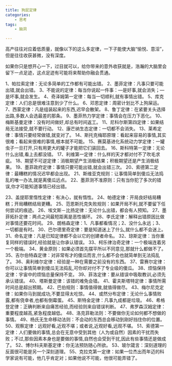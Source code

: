 ```yaml
---
title: 狗屁定律
categories:
    - 思考
tags:
    - 脑洞

---
```

高产往往对应着低质量，就像以下的这么多定律，一下子能使大脑“愉悦、意淫”，但是往往收获甚微，没有深度。

如果你只是想开心一下，过目就可以，给你带来的意外收获就是，浩瀚的大脑里会留下一点足迹，这点足迹有可能将来帮助你融会贯通。

1、帕拉索定律：无论多简单的工作都有可能出错。
2、墨菲定律：凡事只要可能出错,就会出错。
3、不能说的定律：每当你说起一件事：—是好事,就会消失；—是坏事,就会发生。
4、奇泽姆第一定律：每当一切顺利,就有事情出错。
5、库克定律：人们总是很难注意到少了什么。
6、邓恩定律：周密计划比不上狗屎运。
7、西蒙定律：凡是组装起来的东西,迟早会散架。
8、鲁丁定律：在紧要关头选择出路,多数人会选最差的那条。
9、墨菲热力学定律：事情会在压力下恶化。
10、梅斯基曼定律：没有时间做好,却总有时间返工。
11、尼科尔斯第四定律：如果结局无法接受,就不要行动。
12、康芒纳生态定律：一切都不会消失。
13、莱希定律：事情只要经常做错,就变对了。
14、斯托克梅耶原理：看起来容易的事情,其实很难；看起来很难的事情,根本就不可能。
15、赛莫基进化系统动力学定律：一罐虫子一旦打开,只有用更大的罐子才能把它们装回去。
16、斯科特第一定律：无论什么出错,看上去都没错。
17、利维第一定律：什么样的天才都对付不了吹毛求疵。
18、期望不可逆定律：消极期望产生消极结果；积极期望还是产生消极结果。
19、墨菲政府定律：事情只要可能出错,就会出错三次。
20、索德第二定律：最糟糕的情况迟早都会出现。
21、斯维亚克规则：让事情简单到傻瓜无法捣乱的唯一办法,就是离傻瓜远点。
22、墨菲测不准原则：只有当你犯了多次的错误,你才可能知道事情已经出错。

23、盖提耶里惰性定律：有决心，就有惰性。 
24、帕德定律：开局良好结局糟糕；开局糟糕结局更糟。
25、范恩斯托克失败规则：如果开局不利,就不要留下任何尝试的痕迹。
26、埃文斯－比扬定律：无论什么出错，都会有人预知。
27、墨菲拓扑定律：两点之间最短距离是恶性循环。
28、李氏定律：解释出错原因比做对事情还要花时间。
29、朗格森定律：1、凡事都看情况；2、没什么永远；3、一切都是有时。
30、巴尔德里奇定律：要是知道迷上了什么,就什么都不会迷上。
 31、命名定律：凡是已知定律都不会以它的创建者命名。
32、琼斯定律：当你重复同样的错误时,经验就是让你承认错误。
33、柯乐律治奇定律：一个极端连着另一个极端。
34、黄金原则：如果必须首先摆平所以不同意见,那就什么都做不了。
35、吉尔伯特森定律：对非常有才的傻瓜而言,什么都不会也就简单到无法捣乱了。
36、奥利维尔定律：经验是一种在需要之前没有的东西。
37、雷赛尔定律：你可以让事情简单到傻瓜无法捣乱,可你却对付不了专业级的傻瓜。
38、烦恼保持定律：宇宙中的烦恼总量保持不变。
39、菲洛定律：要从错误中吸取教训,必须先承认错误。
40、塔斯曼定律：该错的难免会错。
41、霍夫斯塔特定律：事情所需时间总是超出预期。
42、巴伯规则：事情值得做,就值得做尽。
43、梅尔尼克定律：如果你马到就成功,不要显得太吃惊。
44、或然分布定律：无论什么事情败露,都有侥幸者,也都有倒霉蛋。
45、斯特金定律：凡事九成都是垃圾。
46、希格登定律：正确判断来自痛苦经验,而经验则来自错误判断。
47、弗罗森汉姆定律：重要程度越高,紧急程度越低。
48、洛克菲勒法则：不要做你无论如何都不想做的事情。
49、杨氏无生命移动法则：不会动的东西总会移动到刚好挡住你的位置。 
50、观察定律：远观好看,近观不堪；或者说,近观好看,远观不堪。
51、索德第一定律：人们要做的事情,总会在无意中受到其他（人为或自然）因素的干扰而失败；不过,那些因素本身也是要做的事情,自然也会受到干扰,因此有些事情还是做成了。
52、博尔科夫斯基定律：你无法预防随心所欲。
53、玻尔箴言：深刻道理的反面很可能是另一个深刻道理。
55、克拉克第一定律：如果一位杰出而年迈的科学家说有可能，他几乎肯定对；如果他说不可能，他很可能弄错了。